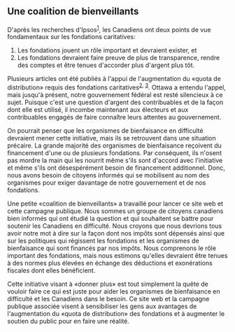 ## Une coalition de bienveillants

D'après les recherches d'Ipsos<sup><a href="https://sector3insights.com/products/canadianis-understanding-and-opinions-of-charitable-foundations" target="_blank">1</a></sup>, les Canadiens ont deux points de vue fondamentaux sur les fondations caritatives:

1. Les fondations jouent un rôle important et devraient exister, et
2. Les fondations devraient faire preuve de plus de transparence, rendre des comptes et être tenues d'accorder plus d'argent plus tôt.
 
Plusieurs articles ont été publiés à l'appui de l'augmentation du «quota de distribution» requis des fondations caritatives<sup><a href="https://policyoptions.irpp.org/magazines/may-2020/unlocking-the-expanding-wealth-of-charitable-foundations/" target="_blank">2</a>, <a href="https://www.thecharityreport.com/features/dq-increase-adds-billions-to-the-charity-economy/" target="_blank">3</a></sup>. Ottawa a entendu l'appel, mais jusqu'à présent, notre gouvernement fédéral est resté silencieux à ce sujet. Puisque c'est une question d'argent des contribuables et de la façon dont elle est utilisé, il incombe maintenant aux électeurs et aux contribuables engagés de faire connaître leurs attentes au gouvernement.

On pourrait penser que les organismes de bienfaisance en difficulté devraient mener cette initiative, mais ils se retrouvent dans une situation précaire. La grande majorité des organismes de bienfaisance reçoivent du financement d'une ou de plusieurs fondations. Par conséquent, ils n'osent pas mordre la main qui les nourrit même s'ils sont d'accord avec l'initiative et même s'ils ont désespérément besoin de financement additionnel. Donc, nous avons besoin de citoyens informés qui se mobilisent au nom des organismes pour exiger davantage de notre gouvernement et de nos fondations.

Une petite «coalition de bienveillants» a travaillé pour lancer ce site web et cette campagne publique. Nous sommes un groupe de citoyens canadiens bien informés qui ont étudié la question et qui souhaitent se battre pour soutenir les Canadiens en difficulté. Nous croyons que nous devrions tous avoir notre mot à dire sur la façon dont nos impôts sont dépensés ainsi que sur les politiques qui régissent les fondations et les organismes de bienfaisance qui sont financés par nos impôts. Nous comprenons le rôle important des fondations, mais nous estimons qu'elles devraient être tenues à des normes plus élevées en échange des déductions et exonérations fiscales dont elles bénéficient.

Cette initiative visant à «donner plus» est tout simplement la quête de vouloir faire ce qui est juste pour aider les organismes de bienfaisance en difficulté et les Canadiens dans le besoin. Ce site web et la campagne publique associée visent à sensibiliser les gens aux avantages de l'augmentation du «quota de distribution» des fondations et à augmenter le soutien du public pour en faire une réalité.